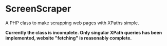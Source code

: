 ScreenScraper
=============

A PHP class to make scrapping web pages with XPaths simple.

**Currently the class is incomplete. Only singular XPath queries has been implemented, website "fetching" is reasonably complete.**